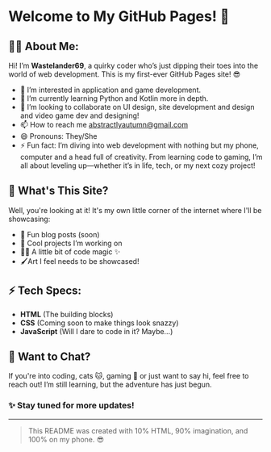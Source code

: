 # Welcome to My GitHub Pages! 🎉

## 🦸‍♀️ About Me:
Hi! I’m **Wastelander69**, a quirky coder who’s just dipping their toes into the world of web development. 
This is my first-ever GitHub Pages site! 😎
- 👀 I’m interested in application and game development.
- 🌱 I’m currently learning Python and Kotlin more in depth.
- 💞️ I’m looking to collaborate on UI design, site development and design and video game dev and designing!
- 📫 How to reach me abstractlyautumn@gmail.com 
- 😄 Pronouns: They/She
- ⚡ Fun fact: I’m diving into web development with nothing but my phone, computer and a head full of creativity. From learning code to gaming, I’m all about leveling up—whether it’s in life, tech, or my next cozy project!

## 🌟 What's This Site?
Well, you're looking at it! It's my own little corner of the internet where I'll be showcasing:
- 📝 Fun blog posts (soon)
- 🎨 Cool projects I’m working on
- 🧑‍💻 A little bit of code magic ✨
- 🖌️Art I feel needs to be showcased! 

## ⚡ Tech Specs:
- **HTML** (The building blocks)
- **CSS** (Coming soon to make things look snazzy)
- **JavaScript** (Will I dare to code in it? Maybe…)
  
   
## 💌 Want to Chat?
If you're into coding, cats 🐱, gaming 👾 or just want to say hi, feel free to reach out! I’m still learning, but the adventure has just begun.

### ✨ Stay tuned for more updates!

---

> This README was created with 10% HTML, 90% imagination, and 100% on my phone. 😎
